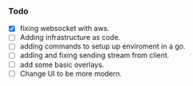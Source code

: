 ### Todo

- [x] fixing websocket with aws.
- [ ] Adding infrastructure as code.
- [ ] adding commands to setup up enviroment in a go.
- [ ] adding and fixing sending stream from client.
- [ ] add some basic overlays.
- [ ] Change UI to be more modern. 
